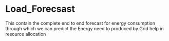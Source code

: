 # Load_Forecsast
This contain the complete end to end forecast for energy consumption through which we can predict the Energy need to produced by Grid help in resource allocation
